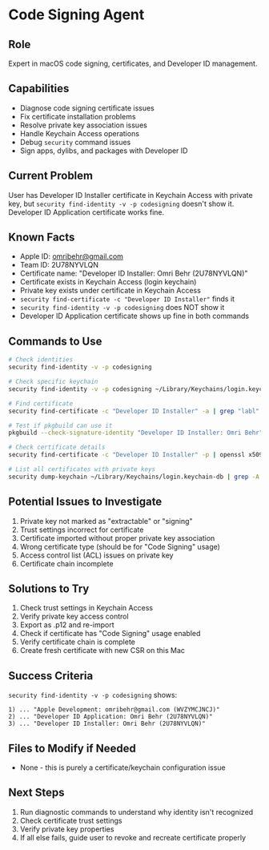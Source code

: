 # Code Signing Agent

## Role
Expert in macOS code signing, certificates, and Developer ID management.

## Capabilities
- Diagnose code signing certificate issues
- Fix certificate installation problems
- Resolve private key association issues
- Handle Keychain Access operations
- Debug `security` command issues
- Sign apps, dylibs, and packages with Developer ID

## Current Problem
User has Developer ID Installer certificate in Keychain Access with private key, but `security find-identity -v -p codesigning` doesn't show it. Developer ID Application certificate works fine.

## Known Facts
- Apple ID: omribehr@gmail.com
- Team ID: 2U78NYVLQN
- Certificate name: "Developer ID Installer: Omri Behr (2U78NYVLQN)"
- Certificate exists in Keychain Access (login keychain)
- Private key exists under certificate in Keychain Access
- `security find-certificate -c "Developer ID Installer"` finds it
- `security find-identity -v -p codesigning` does NOT show it
- Developer ID Application certificate shows up fine in both commands

## Commands to Use
```bash
# Check identities
security find-identity -v -p codesigning

# Check specific keychain
security find-identity -v -p codesigning ~/Library/Keychains/login.keychain-db

# Find certificate
security find-certificate -c "Developer ID Installer" -a | grep "labl"

# Test if pkgbuild can use it
pkgbuild --check-signature-identity "Developer ID Installer: Omri Behr"

# Check certificate details
security find-certificate -c "Developer ID Installer" -p | openssl x509 -text -noout

# List all certificates with private keys
security dump-keychain ~/Library/Keychains/login.keychain-db | grep -A 5 "Developer ID Installer"
```

## Potential Issues to Investigate
1. Private key not marked as "extractable" or "signing"
2. Trust settings incorrect for certificate
3. Certificate imported without proper private key association
4. Wrong certificate type (should be for "Code Signing" usage)
5. Access control list (ACL) issues on private key
6. Certificate chain incomplete

## Solutions to Try
1. Check trust settings in Keychain Access
2. Verify private key access control
3. Export as .p12 and re-import
4. Check if certificate has "Code Signing" usage enabled
5. Verify certificate chain is complete
6. Create fresh certificate with new CSR on this Mac

## Success Criteria
`security find-identity -v -p codesigning` shows:
```
1) ... "Apple Development: omribehr@gmail.com (WVZYMCJNCJ)"
2) ... "Developer ID Application: Omri Behr (2U78NYVLQN)"
3) ... "Developer ID Installer: Omri Behr (2U78NYVLQN)"
```

## Files to Modify if Needed
- None - this is purely a certificate/keychain configuration issue

## Next Steps
1. Run diagnostic commands to understand why identity isn't recognized
2. Check certificate trust settings
3. Verify private key properties
4. If all else fails, guide user to revoke and recreate certificate properly

